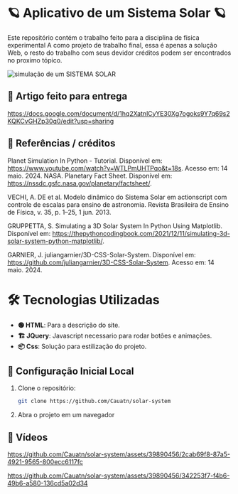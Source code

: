 # 🪐 Aplicativo de um Sistema Solar 🪐

Este repositório contém o trabalho feito para a disciplina de fisica experimental A como projeto de trabalho final, essa é apenas a solução Web, o resto do trabalho com seus devidor créditos podem ser encontrados no proximo tópico.

![simulação de um SISTEMA SOLAR](https://github.com/Cauatn/solar-system/assets/39890456/4f6e8fcc-8907-4cbc-a1d3-4a6982245d50)

## 📃 Artigo feito para entrega

https://docs.google.com/document/d/1hq2XatnlCyYE30Xg7ogoks9Y7q69s2KQKCvGHZp30q0/edit?usp=sharing

## 📡 Referências / créditos

Planet Simulation In Python - Tutorial. Disponível em: <https://www.youtube.com/watch?v=WTLPmUHTPqo&t=18s>. Acesso em: 14 maio. 2024.
NASA. Planetary Fact Sheet. Disponível em: <https://nssdc.gsfc.nasa.gov/planetary/factsheet/>.

VECHI, A. DE et al. Modelo dinâmico do Sistema Solar em actionscript com controle de escalas para ensino de astronomia. Revista Brasileira de Ensino de Física, v. 35, p. 1–25, 1 jun. 2013.

GRUPPETTA, S. Simulating a 3D Solar System In Python Using Matplotlib. Disponível em: <https://thepythoncodingbook.com/2021/12/11/simulating-3d-solar-system-python-matplotlib/>.

GARNIER, J. juliangarnier/3D-CSS-Solar-System. Disponível em: <https://github.com/juliangarnier/3D-CSS-Solar-System>. Acesso em: 14 maio. 2024.


# 🛠 Tecnologias Utilizadas

- **🟢 HTML**: Para a descrição do site.
- **🏗️ JQuery**: Javascript necessario para rodar botôes e animações.
- **📦 Css**: Solução para estilização do projeto.

## 🚀 Configuração Inicial Local

1. Clone o repositório:
   ```bash
   git clone https://github.com/Cauatn/solar-system
   ```
   
2. Abra o projeto em um navegador

## 🎥 Vídeos

https://github.com/Cauatn/solar-system/assets/39890456/2cab69f8-87a5-4921-9565-800ecc6117fc

https://github.com/Cauatn/solar-system/assets/39890456/342253f7-f4b6-49b6-a580-136cd5a02d34



